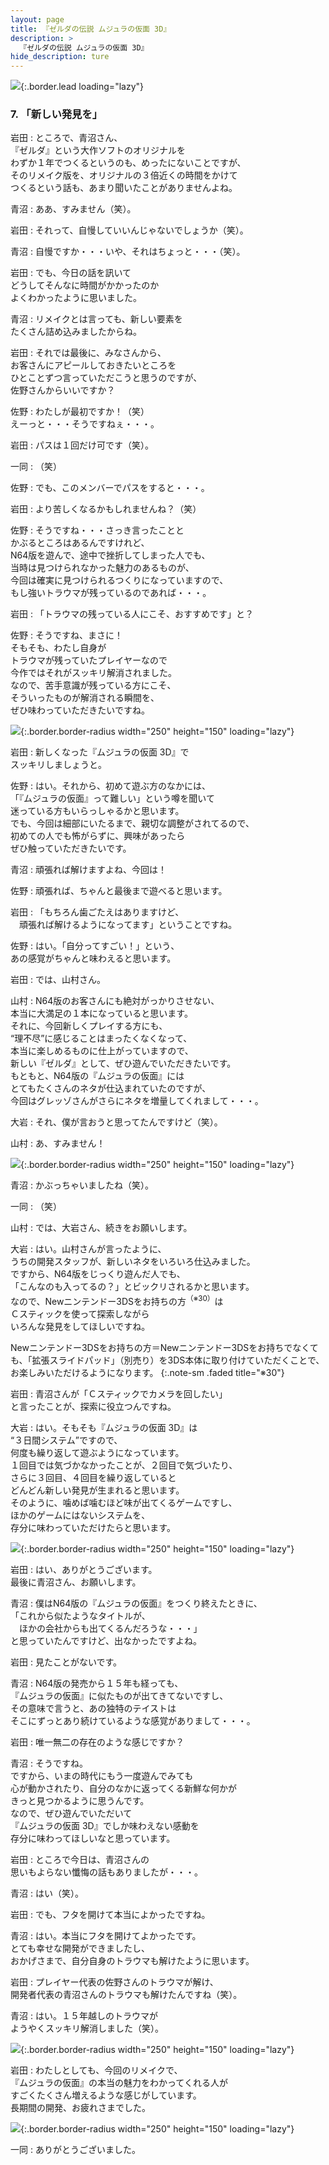 ```yaml
---
layout: page
title: 『ゼルダの伝説 ムジュラの仮面 3D』
description: >
  『ゼルダの伝説 ムジュラの仮面 3D』
hide_description: ture
---
```


![](/others/interviews/jp/3ds/ajrj/vol1/img/mainvisual7.jpg){:.border.lead loading="lazy"}

### 7. 「新しい発見を」

岩田
: ところで、青沼さん、<br>『ゼルダ』という大作ソフトのオリジナルを<br>わずか１年でつくるというのも、めったにないことですが、<br>そのリメイク版を、オリジナルの３倍近くの時間をかけて<br>つくるという話も、あまり聞いたことがありませんよね。

青沼
: ああ、すみません（笑）。

岩田
: それって、自慢していいんじゃないでしょうか（笑）。

青沼
: 自慢ですか・・・いや、それはちょっと・・・（笑）。

岩田
: でも、今日の話を訊いて<br>どうしてそんなに時間がかかったのか<br>よくわかったように思いました。

青沼
: リメイクとは言っても、新しい要素を<br>たくさん詰め込みましたからね。

岩田
: それでは最後に、みなさんから、<br>お客さんにアピールしておきたいところを<br>ひとことずつ言っていただこうと思うのですが、<br>佐野さんからいいですか？

佐野
: わたしが最初ですか！（笑）<br>えーっと・・・そうですねぇ・・・。

岩田
: パスは１回だけ可です（笑）。

一同
: （笑）

佐野
: でも、このメンバーでパスをすると・・・。

岩田
: より苦しくなるかもしれませんね？（笑）

佐野
: そうですね・・・さっき言ったことと<br>かぶるところはあるんですけれど、<br>N64版を遊んで、途中で挫折してしまった人でも、<br>当時は見つけられなかった魅力のあるものが、<br>今回は確実に見つけられるつくりになっていますので、<br>もし強いトラウマが残っているのであれば・・・。

岩田
: 「トラウマの残っている人にこそ、おすすめです」と？

佐野
: そうですね、まさに！ <br>そもそも、わたし自身が<br>トラウマが残っていたプレイヤーなので<br>今作ではそれがスッキリ解消されました。<br>なので、苦手意識が残っている方にこそ、<br>そういったものが解消される瞬間を、<br>ぜひ味わっていただきたいですね。

![](/others/interviews/jp/3ds/ajrj/vol1/img/photo16.jpg){:.border.border-radius width="250" height="150"  loading="lazy"}

岩田
: 新しくなった『ムジュラの仮面 3D』で<br>スッキリしましょうと。

佐野
: はい。それから、初めて遊ぶ方のなかには、<br>「『ムジュラの仮面』って難しい」という噂を聞いて<br>迷っている方もいらっしゃるかと思います。<br>でも、今回は細部にいたるまで、親切な調整がされてるので、<br>初めての人でも怖がらずに、興味があったら<br>ぜひ触っていただきたいです。

青沼
: 頑張れば解けますよね、今回は！

佐野
: 頑張れば、ちゃんと最後まで遊べると思います。

岩田
: 「もちろん歯ごたえはありますけど、<br>　頑張れば解けるようになってます」ということですね。

佐野
: はい。「自分ってすごい！」という、<br>あの感覚がちゃんと味わえると思います。

岩田
: では、山村さん。

山村
: N64版のお客さんにも絶対がっかりさせない、<br>本当に大満足の１本になっていると思います。<br>それに、今回新しくプレイする方にも、<br>“理不尽”に感じることはまったくなくなって、<br>本当に楽しめるものに仕上がっていますので、<br>新しい『ゼルダ』として、ぜひ遊んでいただきたいです。<br>もともと、N64版の『ムジュラの仮面』には<br>とてもたくさんのネタが仕込まれていたのですが、<br>今回はグレッゾさんがさらにネタを増量してくれまして・・・。

大岩
: それ、僕が言おうと思ってたんですけど（笑）。

山村
: あ、すみません！

![](/others/interviews/jp/3ds/ajrj/vol1/img/photo17.jpg){:.border.border-radius width="250" height="150"  loading="lazy"}

青沼
: かぶっちゃいましたね（笑）。

一同
: （笑）

山村
: では、大岩さん、続きをお願いします。

大岩
: はい。山村さんが言ったように、<br>うちの開発スタッフが、新しいネタをいろいろ仕込みました。<br>ですから、N64版をじっくり遊んだ人でも、<br>「こんなのも入ってるの？」とビックリされるかと思います。<br>なので、Newニンテンドー3DSをお持ちの方<sup>（※30）</sup>は<br>Ｃスティックを使って探索しながら<br>いろんな発見をしてほしいですね。

Newニンテンドー3DSをお持ちの方＝Newニンテンドー3DSをお持ちでなくても、「拡張スライドパッド」（別売り）を3DS本体に取り付けていただくことで、お楽しみいただけるようになります。
{:.note-sm .faded title="※30"}

岩田
: 青沼さんが「Ｃスティックでカメラを回したい」<br>と言ったことが、探索に役立つんですね。

大岩
: はい。そもそも『ムジュラの仮面 3D』は<br>“３日間システム”ですので、<br>何度も繰り返して遊ぶようになっています。<br>１回目では気づかなかったことが、２回目で気づいたり、<br>さらに３回目、４回目を繰り返していると<br>どんどん新しい発見が生まれると思います。<br>そのように、噛めば噛むほど味が出てくるゲームですし、<br>ほかのゲームにはないシステムを、<br>存分に味わっていただけたらと思います。

![](/others/interviews/jp/3ds/ajrj/vol1/img/photo18.jpg){:.border.border-radius width="250" height="150"  loading="lazy"}

岩田
: はい、ありがとうございます。<br>最後に青沼さん、お願いします。

青沼
: 僕はN64版の『ムジュラの仮面』をつくり終えたときに、<br>「これから似たようなタイトルが、<br>　ほかの会社からも出てくるんだろうな・・・」<br>と思っていたんですけど、出なかったですよね。

岩田
: 見たことがないです。

青沼
: N64版の発売から１５年も経っても、<br>『ムジュラの仮面』に似たものが出てきてないですし、<br>その意味で言うと、あの独特のテイストは<br>そこにずっとあり続けているような感覚がありまして・・・。

岩田
: 唯一無二の存在のような感じですか？

青沼
: そうですね。<br>ですから、いまの時代にもう一度遊んでみても<br>心が動かされたり、自分のなかに返ってくる新鮮な何かが<br>きっと見つかるように思うんです。<br>なので、ぜひ遊んでいただいて<br>『ムジュラの仮面 3D』でしか味わえない感動を<br>存分に味わってほしいなと思っています。

岩田
: ところで今日は、青沼さんの<br>思いもよらない懺悔の話もありましたが・・・。

青沼
: はい（笑）。

岩田
: でも、フタを開けて本当によかったですね。

青沼
: はい。本当にフタを開けてよかったです。<br>とても幸せな開発ができましたし、<br>おかげさまで、自分自身のトラウマも解けたように思います。

岩田
: プレイヤー代表の佐野さんのトラウマが解け、<br>開発者代表の青沼さんのトラウマも解けたんですね（笑）。

青沼
: はい。１５年越しのトラウマが<br>ようやくスッキリ解消しました（笑）。

![](/others/interviews/jp/3ds/ajrj/vol1/img/photo19.jpg){:.border.border-radius width="250" height="150"  loading="lazy"}

岩田
: わたしとしても、今回のリメイクで、<br>『ムジュラの仮面』の本当の魅力をわかってくれる人が<br>すごくたくさん増えるような感じがしています。<br>長期間の開発、お疲れさまでした。

![](/others/interviews/jp/3ds/ajrj/vol1/img/photo20.jpg){:.border.border-radius width="250" height="150"  loading="lazy"}

一同
: ありがとうございました。
